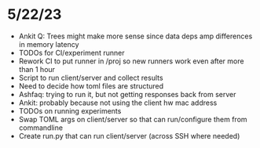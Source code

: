 # 5/22/23

- Ankit Q: Trees might make more sense since data deps amp differences in memory latency
- TODOs for CI/experiment runner
 - Rework CI to put runner in /proj so new runners work even after more than 1 hour
 - Script to run client/server and collect results
- Need to decide how toml files are structured
- Ashfaq: trying to run it, but not getting responses back from server
 - Ankit: probably because not using the client hw mac address
- TODOs on running experiments
 - Swap TOML args on client/server so that can run/configure them from commandline
 - Create run.py that can run client/server (across SSH where needed)
